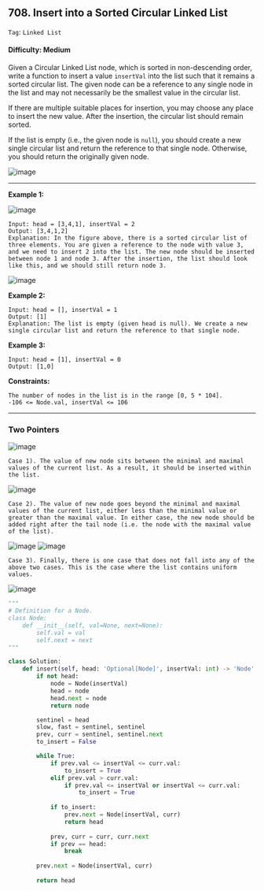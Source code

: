 ## 708. Insert into a Sorted Circular Linked List

```Tag```: ```Linked List```

#### Difficulty: Medium

Given a Circular Linked List node, which is sorted in non-descending order, write a function to insert a value ```insertVal``` into the list such that it remains a sorted circular list. The given node can be a reference to any single node in the list and may not necessarily be the smallest value in the circular list.

If there are multiple suitable places for insertion, you may choose any place to insert the new value. After the insertion, the circular list should remain sorted.

If the list is empty (i.e., the given node is ```null```), you should create a new single circular list and return the reference to that single node. Otherwise, you should return the originally given node.

![image](https://user-images.githubusercontent.com/35042430/210931446-7d5efba2-b01b-41a6-bdcf-0aed7a4e711f.png)

---

__Example 1:__

![image](https://assets.leetcode.com/uploads/2019/01/19/example_1_before_65p.jpg)
```
Input: head = [3,4,1], insertVal = 2
Output: [3,4,1,2]
Explanation: In the figure above, there is a sorted circular list of three elements. You are given a reference to the node with value 3, and we need to insert 2 into the list. The new node should be inserted between node 1 and node 3. After the insertion, the list should look like this, and we should still return node 3.
```

![image](https://assets.leetcode.com/uploads/2019/01/19/example_1_after_65p.jpg)

__Example 2:__
```
Input: head = [], insertVal = 1
Output: [1]
Explanation: The list is empty (given head is null). We create a new single circular list and return the reference to that single node.
```

__Example 3:__
```
Input: head = [1], insertVal = 0
Output: [1,0]
```

__Constraints:__
```
The number of nodes in the list is in the range [0, 5 * 104].
-106 <= Node.val, insertVal <= 106
```

---

### Two Pointers

![image](https://leetcode.com/problems/insert-into-a-sorted-circular-linked-list/solutions/431630/Figures/708/708_two_pointers.png)

    Case 1). The value of new node sits between the minimal and maximal values of the current list. As a result, it should be inserted within the list.
    
   ![image](https://leetcode.com/problems/insert-into-a-sorted-circular-linked-list/solutions/431630/Figures/708/708_case_1.png)
   
    Case 2). The value of new node goes beyond the minimal and maximal values of the current list, either less than the minimal value or greater than the maximal value. In either case, the new node should be added right after the tail node (i.e. the node with the maximal value of the list).
    
   ![image](https://leetcode.com/problems/insert-into-a-sorted-circular-linked-list/solutions/431630/Figures/708/708_case_2_1.png)
   ![image](https://leetcode.com/problems/insert-into-a-sorted-circular-linked-list/solutions/431630/Figures/708/708_case_2_2.png)
   
    Case 3). Finally, there is one case that does not fall into any of the above two cases. This is the case where the list contains uniform values.
    
   ![image](https://leetcode.com/problems/insert-into-a-sorted-circular-linked-list/solutions/431630/Figures/708/708_case_3.png)

```Python
"""
# Definition for a Node.
class Node:
    def __init__(self, val=None, next=None):
        self.val = val
        self.next = next
"""

class Solution:
    def insert(self, head: 'Optional[Node]', insertVal: int) -> 'Node':
        if not head:
            node = Node(insertVal)
            head = node
            head.next = node
            return node

        sentinel = head
        slow, fast = sentinel, sentinel
        prev, curr = sentinel, sentinel.next
        to_insert = False

        while True:
            if prev.val <= insertVal <= curr.val:
                to_insert = True
            elif prev.val > curr.val:
                if prev.val <= insertVal or insertVal <= curr.val:
                    to_insert = True
                
            if to_insert:
                prev.next = Node(insertVal, curr)
                return head
            
            prev, curr = curr, curr.next
            if prev == head:
                break
        
        prev.next = Node(insertVal, curr)
            
        return head
```
